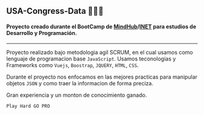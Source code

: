 ## USA-Congress-Data 👨🏻‍💻
#### Proyecto creado durante el BootCamp de [MindHub](https://mindhubweb.com/ "MindHub")/[INET](http://www.inet.edu.ar/ "INET")  para estudios de Desarrollo y Programación.

------------

Proyecto realizado bajo metodologia agil SCRUM, en el cual usamos como lenguaje de programacion base `JavaScript`. Usamos teconologias y Frameworks como `Vuejs`, `Boostrap`, `JQUERY`, `HTML`, `CSS`. 

Durante el proyecto nos enfocamos en las mejores practicas para manipular objetos `JSON` y como traer la informacion de forma preciza. 

Gran experiencia y un monton de conocimiento ganado. 

`Play Hard GO PRO`

